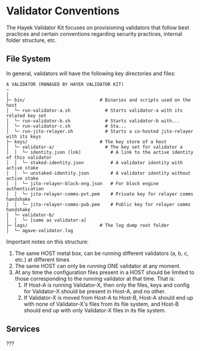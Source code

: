 # Validator Conventions

The Hayek Validator Kit focuses on provisioning validators that follow best practices and certain conventions regarding security practices, internal folder structure, etc.

## File System

In general, validators will have the following key directories and files:

```
A VALIDATOR (MANAGED BY HAYEK VALIDATOR KIT)
~
│
├─ bin/                            # Binaries and scripts used on the host
│  └─ run-validator-a.sh             # Starts validator-a with its related key set
│  └─ run-validator-b.sh             # Starts validator-b with...
│  └─ run-validator-c.sh             # Sta... 
│  └─ run-jito-relayer.sh            # Starts a co-hosted jito-relayer with its keys
├─ keys/                           # The key store of a host
│  └─ validator-a/                   # The key set for validator a 
│  │  └─ identity.json (lnk)           # A link to the active identity of this validator
│  │  └─ staked-identity.json          # A validator identity with active stake
│  │  └─ unstaked-identity.json        # A validator identity without active stake
│  │  └─ jito-relayer-block-eng.json   # For block engine authentication
│  │  └─ jito-relayer-comms-pvt.pem    # Private key for relayer comms handshake
│  │  └─ jito-relayer-comms-pub.pem    # Public key for relayer comms handshake
│  └─ validator-b/                  
│  │  └─ [same as validator-a]
├─ logs/                           # The log dump root folder
│  └─ agave-validator.log
```

Important notes on this structure:

1. The same HOST metal box, can be running different validators (a, b, c, etc.) at different times
2. The same HOST can only be running ONE validator at any moment.
3. At any time the configuration files present in a HOST should be limited to those corresponding to  the running validator at that time. That is:
   1. If Host-A is running Validator-X, then only the files, keys and config for Validator-X should be present in Host-A, and no other.
   2. If Validator-X is moved from Host-A to Host-B, Host-A should end up with none of Validator-X's files from its file system, and Host-B should end up with only Validator-X files in its file system.

## Services

???
